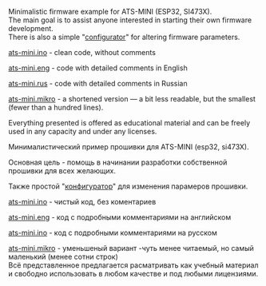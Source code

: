 Minimalistic firmware example for ATS-MINI (ESP32, SI473X).  
The main goal is to assist anyone interested in starting their own firmware development.  
There is also a simple "<a href="https://github.com/esp32-si4732/ats-nano/blob/main/configurator.html">configurator</a>" for altering firmware parameters.  

<a href="https://github.com/esp32-si4732/ats-nano/blob/main/ats-mini.ino">ats-mini.ino</a> - clean code, without comments  

<a href="https://github.com/esp32-si4732/ats-nano/blob/main/ats-mini.eng">ats-mini.eng</a> - code with detailed comments in English  

<a href="https://github.com/esp32-si4732/ats-nano/blob/main/ats-mini.rus">ats-mini.rus</a> - code with detailed comments in Russian

<a href="https://github.com/esp32-si4732/ats-nano/blob/main/ats-mini.mikro">ats-mini.mikro</a> - а shortened version — a bit less readable, but the smallest (fewer than a hundred lines).

Everything presented is offered as educational material and can be freely used in any capacity and under any licenses.



 Минималистический пример прошивки для ATS-MINI (esp32, si473X).

 Основная цель - помощь в начинании разработки собственной прошивки для всех желающих. 
 
 Также простой "<a href="https://github.com/esp32-si4732/ats-nano/blob/main/configurator.html">конфигуратор</a>" для изменения парамеров прошивки.

<a href="https://github.com/esp32-si4732/ats-nano/blob/main/ats-mini.ino">ats-mini.ino</a> - чистый код, без коментариев

<a href="https://github.com/esp32-si4732/ats-nano/blob/main/ats-mini.eng">ats-mini.eng</a> - код с подробными комментариями на английском

<a href="https://github.com/esp32-si4732/ats-nano/blob/main/ats-mini.rus">ats-mini.ino</a> - код с подробными комментариями на русском

<a href="https://github.com/esp32-si4732/ats-nano/blob/main/ats-mini.mikro">ats-mini.mikro</a> - уменьшеный вариант -чуть менее читаемый, но самый маленький (менее сотни строк)  
 Всё представленное предлагается расматривать как учебный материал и свободно использовать в любом качестве и под любыми лицензиями.
